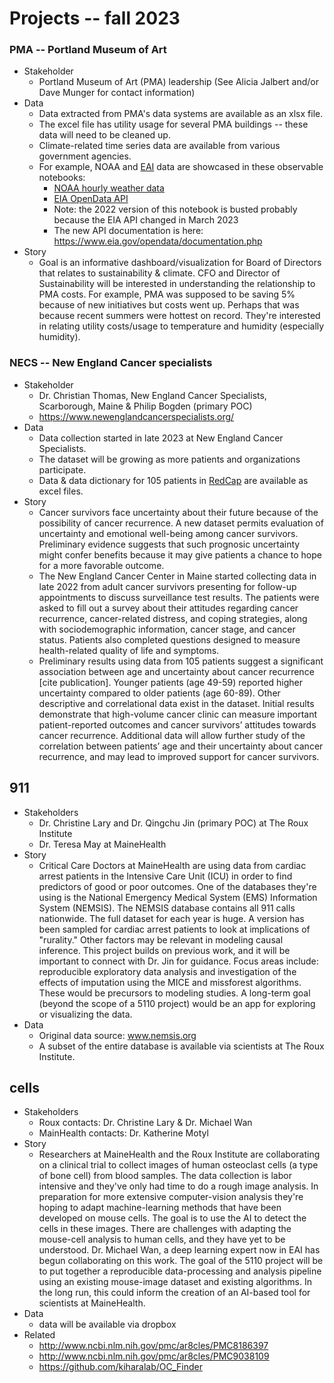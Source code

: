 
# Projects -- fall 2023

### PMA -- Portland Museum of Art

* Stakeholder
  * Portland Museum of Art (PMA) leadership (See Alicia Jalbert and/or Dave Munger for contact information)
* Data
  * Data extracted from PMA's data systems are available as an xlsx file.
  * The excel file has utility usage for several PMA buildings -- these data will need to be cleaned up.
  * Climate-related time series data are available from various government agencies.
  * For example, NOAA and [EAI](https://www.eia.gov/opendata/) data are showcased in these observable notebooks:
    * [NOAA hourly weather data](https://observablehq.com/@observablehq/noaa-weather-data-by-major-u-s-city)
    * [EIA OpenData API](https://observablehq.com/@observablehq/eia-opendata-electricity-grid-operation)
    * Note: the 2022 version of this notebook is busted probably because the EIA API changed in March 2023
    * The new API documentation is here: https://www.eia.gov/opendata/documentation.php
* Story
  * Goal is an informative dashboard/visualization for Board of Directors that relates to sustainability & climate.
  CFO and Director of Sustainability will be interested in understanding the relationship to PMA costs.
  For example, PMA was supposed to be saving 5% because of new initiatives but costs went up. 
  Perhaps that was because recent summers were hottest on record. 
  They're interested in relating utility costs/usage to temperature and humidity (especially humidity).

### NECS -- New England Cancer specialists

* Stakeholder
  * Dr. Christian Thomas, New England Cancer Specialists, Scarborough, Maine & Philip Bogden (primary POC)
  * https://www.newenglandcancerspecialists.org/
* Data
  * Data collection started in late 2023 at New England Cancer Specialists.
  * The dataset will be growing as more patients and organizations participate.
  * Data & data dictionary for 105 patients in [RedCap](https://projectredcap.org/about/) are available as excel files.
* Story
  * Cancer survivors face uncertainty about their future because of the possibility of cancer recurrence. 
  A new dataset permits evaluation of uncertainty and emotional well-being among cancer survivors.
  Preliminary evidence suggests that such prognosic uncertainty might confer benefits because it may give patients 
  a chance to hope for a more favorable outcome. 
  * The New England Cancer Center in Maine started collecting data in late 2022 from adult cancer
  survivors presenting for follow-up appointments to discuss surveillance test results.
  The patients were asked to fill out a survey about their attitudes 
  regarding cancer recurrence, cancer-related distress, and coping strategies, along with sociodemographic 
  information, cancer stage, and cancer status. 
  Patients also completed questions designed to measure health-related quality of life and symptoms.
  * Preliminary results using data from 105 patients suggest a significant association between 
  age and uncertainty about cancer recurrence [cite publication].
  Younger patients (age 49-59) reported higher uncertainty 
  compared to older patients (age 60-89). Other descriptive and correlational data exist in the dataset.
  Initial results demonstrate that high-volume cancer clinic can measure 
  important patient-reported outcomes and cancer survivors’ attitudes towards cancer recurrence.
  Additional data will allow further study of the correlation between patients’ age and their 
  uncertainty about cancer recurrence, and may lead to improved support for cancer survivors.

## 911

* Stakeholders
  * Dr. Christine Lary and Dr. Qingchu Jin (primary POC) at The Roux Institute
  * Dr. Teresa May at MaineHealth
* Story
  * Critical Care Doctors at MaineHealth are using data from cardiac arrest patients in the Intensive Care 
  Unit (ICU) in order to find predictors of good or poor outcomes. One of the databases they're using is the 
  National Emergency Medical System (EMS) Information System (NEMSIS). The NEMSIS database contains all 911 
  calls nationwide. The full dataset for each year is huge. A version has been sampled for cardiac arrest patients
  to look at implications of "rurality." 
  Other factors may be relevant in modeling causal inference. 
  This project builds on previous work, and it will be important to connect with Dr. Jin for guidance.
  Focus areas include: reproducible exploratory data analysis and investigation of the effects of imputation 
  using the MICE and missforest algorithms. These would be precursors to modeling studies.
  A long-term goal (beyond the scope of a 5110 project) would be an app for exploring or visualizing the data.
* Data
  * Original data source: www.nemsis.org
  * A subset of the entire database is available via scientists at The Roux Institute.

## cells

* Stakeholders
  * Roux contacts: Dr. Christine Lary & Dr. Michael Wan
  * MainHealth contacts: Dr. Katherine Motyl
* Story
  * Researchers at MaineHealth and the Roux Institute are collaborating on a clinical trial to collect images 
  of human osteoclast cells (a type of bone cell) from blood samples. The data collection is labor intensive and they've
  only had time to do a rough image analysis. In preparation for more extensive computer-vision analysis
  they're hoping to adapt machine-learning methods that have been developed on mouse cells.
  The goal is to use the AI to detect the cells in these images.
  There are challenges with adapting the mouse-cell analysis to human cells, and they have yet to be understood.
  Dr. Michael Wan, a deep learning expert now in EAI has begun collaborating on this work.
  The goal of the 5110 project will be to put together a reproducible data-processing and analysis pipeline using an 
  existing mouse-image dataset and existing algorithms. In the long run, this could inform the creation of
  an AI-based tool for scientists at MaineHealth.
* Data
  * data will be available via dropbox
* Related
  * http://www.ncbi.nlm.nih.gov/pmc/ar8cles/PMC8186397
  * http://www.ncbi.nlm.nih.gov/pmc/ar8cles/PMC9038109
  * https://github.com/kiharalab/OC_Finder

